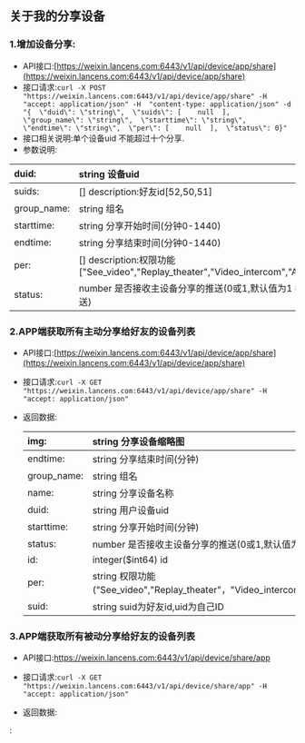 ## 关于我的分享设备

### 1.增加设备分享:

* API接口:[https://weixin.lancens.com:6443/v1/api/device/app/share](https://weixin.lancens.com:6443/v1/api/device/app/share)
* 接口请求:`curl -X POST "https://weixin.lancens.com:6443/v1/api/device/app/share" -H  "accept: application/json" -H  "content-type: application/json" -d "{  \"duid\": \"string\",  \"suids\": [    null  ],  \"group_name\": \"string\",  \"starttime\": \"string\",  \"endtime\": \"string\",  \"per\": [    null  ],  \"status\": 0}"`
* 接口相关说明:单个设备uid 不能超过十个分享.
* 参数说明:

| duid: | string 设备uid |
| :--- | :--- |
| suids: | \[\] description:好友id\[52,50,51\] |
| group\_name: | string 组名 |
| starttime: | string 分享开始时间\(分钟0-1440\) |
| endtime: | string 分享结束时间\(分钟0-1440\) |
| per: | \[\] description:权限功能\["See\_video","Replay\_theater","Video\_intercom","Alarm\_push"\] |
| status: | number 是否接收主设备分享的推送\(0或1,默认值为1 接收分享推送\) |

### 2.APP端获取所有主动分享给好友的设备列表

* API接口:[https://weixin.lancens.com:6443/v1/api/device/app/share](https://weixin.lancens.com:6443/v1/api/device/app/share)
* 接口请求:`curl -X GET "https://weixin.lancens.com:6443/v1/api/device/app/share" -H  "accept: application/json"`

* 返回数据:

  | img: | string 分享设备缩略图 |
  | :--- | :--- |
  | endtime: | string 分享结束时间\(分钟\) |
  | group\_name: | string 组名 |
  | name: | string 分享设备名称 |
  | duid: | string 用户设备uid |
  | starttime: | string 分享开始时间\(分钟\) |
  | status: | number 是否接收主设备分享的推送\(0或1,默认值为1 接收分享推送\) |
  | id: | integer\($int64\) id |
  | per: | string 权限功能\("See\_video","Replay\_theater"，"Video\_intercom"，"Alarm\_push"\) |
  | suid: | string suid为好友id,uid为自己ID |

### 3.APP端获取所有被动分享给好友的设备列表

* API接口:https://weixin.lancens.com:6443/v1/api/device/share/app
* 接口请求:`curl -X GET "https://weixin.lancens.com:6443/v1/api/device/share/app" -H  "accept: application/json"`

* 返回数据:

:



